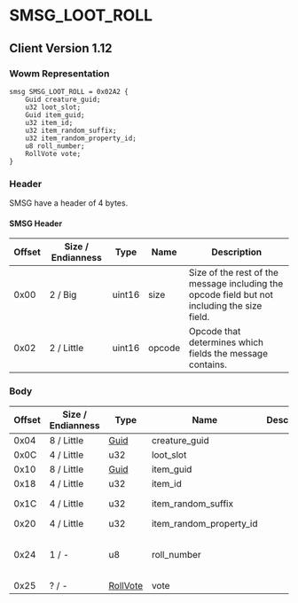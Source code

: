# SMSG_LOOT_ROLL

## Client Version 1.12

### Wowm Representation
```rust,ignore
smsg SMSG_LOOT_ROLL = 0x02A2 {
    Guid creature_guid;
    u32 loot_slot;
    Guid item_guid;
    u32 item_id;
    u32 item_random_suffix;
    u32 item_random_property_id;
    u8 roll_number;
    RollVote vote;
}
```
### Header

SMSG have a header of 4 bytes.

#### SMSG Header

| Offset | Size / Endianness | Type   | Name   | Description |
| ------ | ----------------- | ------ | ------ | ----------- |
| 0x00   | 2 / Big           | uint16 | size   | Size of the rest of the message including the opcode field but not including the size field.|
| 0x02   | 2 / Little        | uint16 | opcode | Opcode that determines which fields the message contains.|

### Body

| Offset | Size / Endianness | Type | Name | Description | Comment |
| ------ | ----------------- | ---- | ---- | ----------- | ------- |
| 0x04 | 8 / Little | [Guid](../spec/packed-guid.md) | creature_guid |  |  |
| 0x0C | 4 / Little | u32 | loot_slot |  |  |
| 0x10 | 8 / Little | [Guid](../spec/packed-guid.md) | item_guid |  |  |
| 0x18 | 4 / Little | u32 | item_id |  |  |
| 0x1C | 4 / Little | u32 | item_random_suffix |  | vmangos/mangoszero: not used ? |
| 0x20 | 4 / Little | u32 | item_random_property_id |  |  |
| 0x24 | 1 / - | u8 | roll_number |  | vmangos/cmangos/mangoszero: 0: Need for: [item name] > 127: you passed on: [item name]      Roll number |
| 0x25 | ? / - | [RollVote](rollvote.md) | vote |  |  |

